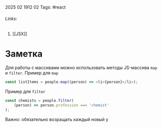 2025 02 1912 02
Tags: #react 
###### Links: 
1) [[JSX]]
# Заметка

Для работы с массивами можно использовать методы JS-массива `map` и `filter`. 
Пример для `map`
```js
const listItems = people.map((person) => <li>{person}</li>);
```
Пример для `filter`
```js
const chemists = people.filter(
    (person) => person.profession === 'chemist'
);
```
Важно: обязательно возращать каждый новый у 